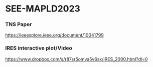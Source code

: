 # SEE-MAPLD2023
### TNS Paper
https://ieeexplore.ieee.org/document/10041799
### IRES interactive plot/Video
https://www.dropbox.com/s/r87sr5omva5v6sx/IRES_2000.html?dl=0
